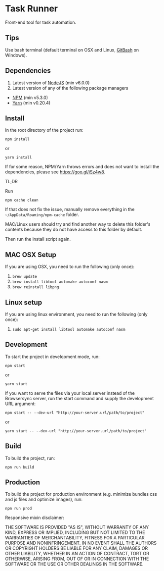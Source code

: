 # Task Runner
Front-end tool for task automation.

## Tips
Use bash terminal (default terminal on OSX and Linux, [GitBash](http://git-scm.com/downloads) on Windows).

## Dependencies
1. Latest version of [NodeJS](http://nodejs.org/) (min v6.0.0)
2. Latest version of any of the following package managers

- [NPM](https://www.npmjs.com/) (min v5.3.0)
- [Yarn](https://yarnpkg.com/) (min v0.20.4)

## Install
In the root directory of the project run:

```
npm install
```

or

```
yarn install
```

If for some reason, NPM/Yarn throws errors and does not want to install the dependencies, please see https://goo.gl/iSz4w8.

TL;DR

Run

```
npm cache clean
```

If that does not fix the issue, manually remove everything in the `~/AppData/Roaming/npm-cache` folder.

MAC/Linux users should try and find another way to delete this folder's contents because they do not have access to this folder by default.

Then run the install script again.

## MAC OSX Setup

If you are using OSX, you need to run the following (only once):

1. `brew update`
2. `brew install libtool automake autoconf nasm`
3. `brew reinstall libpng`

## Linux setup

If you are using linux environment, you need to run the following (only once):

1. `sudo apt-get install libtool automake autoconf nasm`

## Development
To start the project in development mode, run:

```
npm start
```

or

```
yarn start
```

If you want to serve the files via your local server instead of the Browsersync server, run the start command and supply the development URL argument:

```
npm start -- --dev-url "http://your-server.url/path/to/project"
```

or

```
yarn start -- --dev-url "http://your-server.url/path/to/project"
```

## Build
To build the project, run:

```
npm run build
```

## Production
To build the project for production environment (e.g. minimize bundles css and js files and optimize images), run:

```
npm run prod
```

Responsive mixin disclaimer:

THE SOFTWARE IS PROVIDED "AS IS", WITHOUT WARRANTY OF ANY KIND, EXPRESS OR
IMPLIED, INCLUDING BUT NOT LIMITED TO THE WARRANTIES OF MERCHANTABILITY,
FITNESS FOR A PARTICULAR PURPOSE AND NONINFRINGEMENT. IN NO EVENT SHALL THE
AUTHORS OR COPYRIGHT HOLDERS BE LIABLE FOR ANY CLAIM, DAMAGES OR OTHER
LIABILITY, WHETHER IN AN ACTION OF CONTRACT, TORT OR OTHERWISE, ARISING FROM,
OUT OF OR IN CONNECTION WITH THE SOFTWARE OR THE USE OR OTHER DEALINGS IN
THE SOFTWARE.
